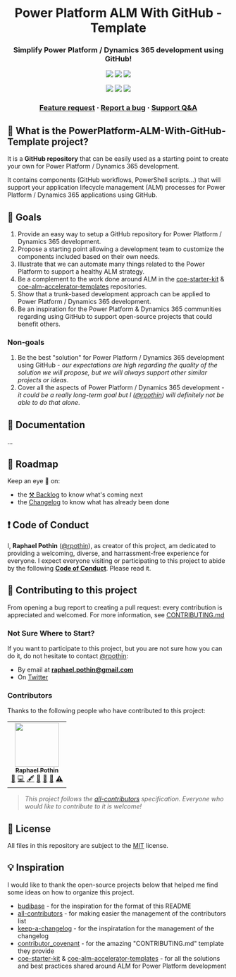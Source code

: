 <p align="center">
    <h1 align="center">
        Power Platform ALM With GitHub - Template
    </h1>
    <h3 align="center">
        Simplify Power Platform / Dynamics 365 development using GitHub!
    </h3>
</p>

<p align="center">
    <a href="https://github.com/rpothin/PowerPlatform-ALM-With-GitHub-Template/blob/main/LICENSE" alt="Repository License">
        <img src="https://img.shields.io/github/license/rpothin/PowerPlatform-ALM-With-GitHub-Template?color=yellow&label=License" /></a>
    <a href="https://github.com/rpothin/PowerPlatform-ALM-With-GitHub-Template/issues" alt="Open Issues">
        <img src="https://img.shields.io/github/issues-raw/rpothin/PowerPlatform-ALM-With-GitHub-Template?label=Open%20Issues" /></a>
    <a href="https://github.com/rpothin/PowerPlatform-ALM-With-GitHub-Template/pulls" alt="Open Pull Requests">
        <img src="https://img.shields.io/github/issues-pr-raw/rpothin/PowerPlatform-ALM-With-GitHub-Template?label=Open%20Pull%20Requests" /></a>
</p>

<p align="center">
    <a href="#watchers" alt="Watchers">
        <img src="https://img.shields.io/github/watchers/rpothin/PowerPlatform-ALM-With-GitHub-Template?style=social" /></a>
    <a href="#forks" alt="Forks">
        <img src="https://img.shields.io/github/forks/rpothin/PowerPlatform-ALM-With-GitHub-Template?style=social" /></a>
    <a href="#stars" alt="Stars">
        <img src="https://img.shields.io/github/stars/rpothin/PowerPlatform-ALM-With-GitHub-Template?style=social" /></a>
</p>

<h3 align="center">
  <a href="https://github.com/rpothin/PowerPlatform-ALM-With-GitHub-Template/discussions?discussions_q=category%3AIdeas">Feature request</a>
  <span> · </span>
  <a href="https://github.com/rpothin/PowerPlatform-ALM-With-GitHub-Template/issues/new?assignees=rpothin&labels=bug%2Ctriage&template=BUG.yml&title=%5BBug%5D+%3CTitle%3E">Report a bug</a>
  <span> · </span>
  <a href="https://github.com/rpothin/PowerPlatform-ALM-With-GitHub-Template/discussions/categories/q-a">Support Q&A</a>
</h3>

## 📢 What is the PowerPlatform-ALM-With-GitHub-Template project?

It is a **GitHub repository** that can be easily used as a starting point to create your own for Power Platform / Dynamics 365 development.

It contains components (GitHub workflows, PowerShell scripts...) that will support your application lifecycle management (ALM) processes for Power Platform / Dynamics 365 applications using GitHub.

## 🚀 Goals

1. Provide an easy way to setup a GitHub repository for Power Platform / Dynamics 365 development.
2. Propose a starting point allowing a development team to customize the components included based on their own needs.
3. Illustrate that we can automate many things related to the Power Platform to support a healthy ALM strategy.
4. Be a complement to the work done around ALM in the [coe-starter-kit](https://github.com/microsoft/coe-starter-kit) & [coe-alm-accelerator-templates](https://github.com/microsoft/coe-alm-accelerator-templates) repositories.
5. Show that a trunk-based development approach can be applied to Power Platform / Dynamics 365 development.
6. Be an inspiration for the Power Platform & Dynamics 365 communities regarding using GitHub to support open-source projects that could benefit others. 

### Non-goals

1. Be the best "solution" for Power Platform / Dynamics 365 development using GitHub - *our expectations are high regarding the quality of the solution we will propose, but we will always support other similar projects or ideas*.
2. Cover all the aspects of Power Platform / Dynamics 365 development - *it could be a really long-term goal but I ([@rpothin](https://github.com/rpothin)) will definitely not be able to do that alone*.

## 📖 Documentation

...

## 📅 Roadmap

Keep an eye 👀 on:
- the [⚒ Backlog](https://github.com/users/rpothin/projects/1/views/1) to know what's coming next
- the [Changelog](https://github.com/rpothin/PowerPlatform-ALM-With-GitHub-Template/blob/main/CHANGELOG.md) to know what has already been done

## ❗ Code of Conduct

I, **Raphael Pothin** ([@rpothin](https://github.com/rpothin)), as creator of this project, am dedicated to providing a welcoming, diverse, and harrassment-free experience for everyone. I expect everyone visiting or participating to this project to abide by the following [**Code of Conduct**](https://github.com/rpothin/PowerPlatform-ALM-With-GitHub-Template/blob/main/CODE_OF_CONDUCT.md). Please read it.

## 👐 Contributing to this project

From opening a bug report to creating a pull request: every contribution is appreciated and welcomed.
For more information, see [CONTRIBUTING.md](https://github.com/rpothin/PowerPlatform-ALM-With-GitHub-Template/blob/main/CONTRIBUTING.md)

### Not Sure Where to Start?

If you want to participate to this project, but you are not sure how you can do it, do not hesitate to contact [@rpothin](https://github.com/rpothin):
- By email at **raphael.pothin@gmail.com**
- On [Twitter](https://twitter.com/RaphaelPothin)

### Contributors

Thanks to the following people who have contributed to this project:
<!-- ALL-CONTRIBUTORS-LIST:START - Do not remove or modify this section -->
<!-- prettier-ignore-start -->
<!-- markdownlint-disable -->
<table>
  <tr>
    <td align="center"><a href="https://medium.com/rapha%C3%ABl-pothin"><img src="https://avatars0.githubusercontent.com/u/23240245?v=4" width="100px;" alt=""/><br /><sub><b>Raphael Pothin</b></sub></a><br /><a href="#ideas-rpothin" title="Ideas, Planning, & Feedback">🤔</a> <a href="https://github.com/rpothin/PowerPlatform-ALM-With-GitHub-Template/commits?author=rpothin" title="Code">💻</a> <a href="#content-rpothin" title="Content">🖋</a> <a href="https://github.com/rpothin/PowerPlatform-ALM-With-GitHub-Template/commits?author=rpothin" title="Documentation">📖</a> <a href="#maintenance-rpothin" title="Maintenance">🚧</a> <a href="#projectManagement-rpothin" title="Project Management">📆</a> <a href="https://github.com/rpothin/PowerPlatform-ALM-With-GitHub-Template/commits?author=rpothin" title="Tests">⚠️</a></td>
  </tr>
</table>

<!-- markdownlint-enable -->
<!-- prettier-ignore-end -->
<!-- ALL-CONTRIBUTORS-LIST:END -->

> *This project follows the [all-contributors](https://allcontributors.org/docs/en/specification) specification. Everyone who would like to contribute to it is welcome!*

## 📝 License

All files in this repository are subject to the [MIT](https://github.com/rpothin/PowerPlatform-ALM-With-GitHub-Template/blob/main/LICENSE) license.

## 💡 Inspiration

I would like to thank the open-source projects below that helped me find some ideas on how to organize this project.

- [budibase](https://github.com/Budibase/budibase/) - for the inspiration for the format of this README
- [all-contributors](https://github.com/all-contributors/all-contributors) - for making easier the management of the contributors list
- [keep-a-changelog](https://github.com/olivierlacan/keep-a-changelog) - for the inspiratation for the management of the changelog
- [contributor_covenant](https://github.com/EthicalSource/contributor_covenant) - for the amazing "CONTRIBUTING.md" template they provide
- [coe-starter-kit](https://github.com/microsoft/coe-starter-kit) & [coe-alm-accelerator-templates](https://github.com/microsoft/coe-alm-accelerator-templates) - for all the solutions and best practices shared around ALM for Power Platform development